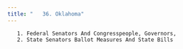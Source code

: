 ```yaml
---
title: "   36. Oklahoma"
---
```



       1. Federal Senators And Congresspeople, Governors,
       2. State Senators Ballot Measures And State Bills
